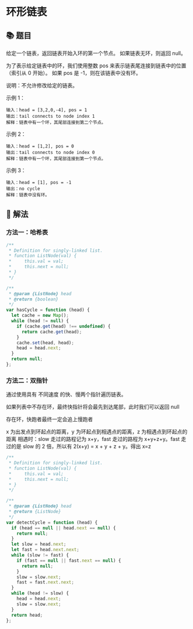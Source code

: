 # 环形链表

## 📚 题目

给定一个链表，返回链表开始入环的第一个节点。 如果链表无环，则返回 null。

为了表示给定链表中的环，我们使用整数 pos 来表示链表尾连接到链表中的位置（索引从 0 开始）。 如果 pos 是 -1，则在该链表中没有环。

说明：不允许修改给定的链表。

示例 1：

```
输入：head = [3,2,0,-4], pos = 1
输出：tail connects to node index 1
解释：链表中有一个环，其尾部连接到第二个节点。
```

示例 2：

```
输入：head = [1,2], pos = 0
输出：tail connects to node index 0
解释：链表中有一个环，其尾部连接到第一个节点。
```

示例 3：

```
输入：head = [1], pos = -1
输出：no cycle
解释：链表中没有环。
```

## 📝 解法

### 方法一：哈希表

```js
/**
 * Definition for singly-linked list.
 * function ListNode(val) {
 *     this.val = val;
 *     this.next = null;
 * }
 */

/**
 * @param {ListNode} head
 * @return {boolean}
 */
var hasCycle = function (head) {
  let cache = new Map();
  while (head != null) {
    if (cache.get(head) !== undefined) {
      return cache.get(head);
    }
    cache.set(head, head);
    head = head.next;
  }
  return null;
};
```

### 方法二：双指针

通过使用具有 不同速度 的快、慢两个指针遍历链表。

如果列表中不存在环，最终快指针将会最先到达尾部，此时我们可以返回 null

存在环，快跑者最终一定会追上慢跑者

x 为出发点到环起点的距离，y 为环起点到相遇点的距离，z 为相遇点到环起点的距离
相遇时：slow 走过的路程记为 x+y，fast 走过的路程为 x+y+z+y。fast 走过的是 slow 的 2 倍，所以有
2(x+y) = x + y + z + y。得出 x=z

```js
/**
 * Definition for singly-linked list.
 * function ListNode(val) {
 *     this.val = val;
 *     this.next = null;
 * }
 */

/**
 * @param {ListNode} head
 * @return {ListNode}
 */
var detectCycle = function (head) {
  if (head == null || head.next == null) {
    return null;
  }
  let slow = head.next;
  let fast = head.next.next;
  while (slow != fast) {
    if (fast == null || fast.next == null) {
      return null;
    }
    slow = slow.next;
    fast = fast.next.next;
  }
  while (head != slow) {
    head = head.next;
    slow = slow.next;
  }
  return head;
};
```
